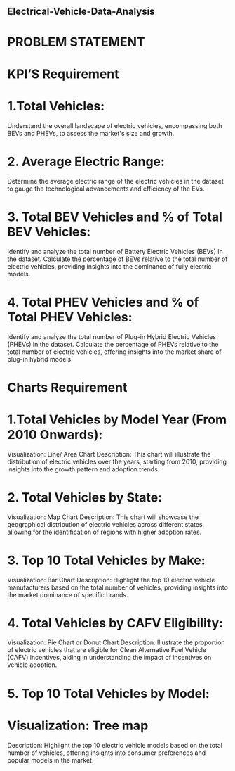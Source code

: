 ## Electrical-Vehicle-Data-Analysis

# PROBLEM STATEMENT
# KPI’S Requirement

# 1.Total Vehicles:
  Understand the overall landscape of electric vehicles, encompassing both BEVs and PHEVs, to assess the market's size and growth.
# 2. Average Electric Range:
  Determine the average electric range of the electric vehicles in the dataset to gauge the technological advancements and efficiency of the EVs.
# 3. Total BEV Vehicles and % of Total BEV Vehicles:
  Identify and analyze the total number of Battery Electric Vehicles (BEVs) in the dataset.
Calculate the percentage of BEVs relative to the total number of electric vehicles, providing insights into the dominance of fully electric models.
# 4. Total PHEV Vehicles and % of Total PHEV Vehicles:
  Identify and analyze the total number of Plug-in Hybrid Electric Vehicles (PHEVs) in the dataset.
Calculate the percentage of PHEVs relative to the total number of electric vehicles, offering insights into the market share of plug-in hybrid models.

# Charts Requirement
# 1.Total Vehicles by Model Year (From 2010 Onwards):
Visualization: Line/ Area Chart
Description: This chart will illustrate the distribution of electric vehicles over the years, starting from 2010, providing insights into the growth pattern and adoption trends.

# 2. Total Vehicles by State:
Visualization: Map Chart 
Description: This chart will showcase the geographical distribution of electric vehicles across different states, allowing for the identification of regions with higher adoption rates.

# 3. Top 10 Total Vehicles by Make:
Visualization: Bar Chart 
Description: Highlight the top 10 electric vehicle manufacturers based on the total number of vehicles, providing insights into the market dominance of specific brands.

# 4. Total Vehicles by CAFV Eligibility:
Visualization: Pie Chart or Donut Chart
Description: Illustrate the proportion of electric vehicles that are eligible for Clean Alternative Fuel Vehicle (CAFV) incentives, aiding in understanding the impact of incentives on vehicle adoption.

# 5. Top 10 Total Vehicles by Model:
# Visualization: Tree map
Description: Highlight the top 10 electric vehicle models based on the total number of vehicles, offering insights into consumer preferences and popular models in the market.


